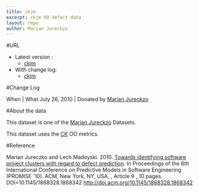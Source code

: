 ```yaml
---
title: ckjm
excerpt: ckjm OO defect data
layout: repo
author: Marian Jureckzo
---
```



#URL

  * Latest version :
    * [ckjm](https://terapromise.csc.ncsu.edu:8443/svn/repo/defect/ck/ckjm/ckjm.csv)
  * With change log:
    * [ckjm](https://terapromise.csc.ncsu.edu:8443/svn/repo/defect/ck/ckjm/)

#Change Log

When | What
July 26, 2010 | Donated by [Marian Jureckzo](MarianJureczko)

#About the data

This dataset is one of the [Marian Jureckzo](MarianJureczko) Datasets.

This dataset uses the [CK](Chidamber) OO metrics.

#Reference

Marian Jureczko and Lech Madeyski. 2010. [Towards identifying software project clusters with regard to defect prediction](http://dl.acm.org/citation.cfm?id=1868328.1868342&coll=DL&dl=GUIDE&CFID=96280125&CFTOKEN=47274353). In
Proceedings of the 6th International Conference on Predictive
Models in Software Engineering (PROMISE '10). ACM, New York,
NY, USA, , Article 9 , 10 pages. DOI=10.1145/1868328.1868342
http://doi.acm.org/10.1145/1868328.1868342
